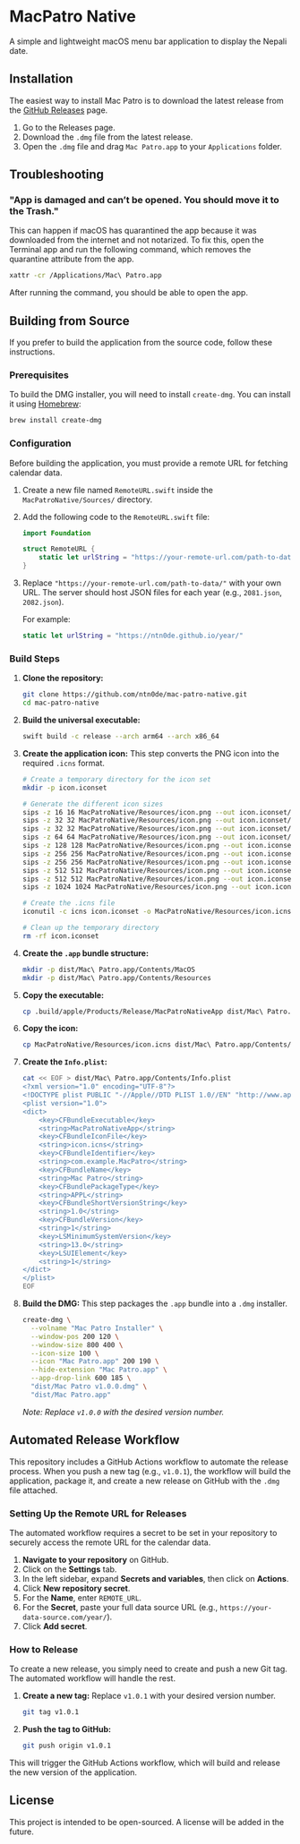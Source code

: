 # MacPatro Native

A simple and lightweight macOS menu bar application to display the Nepali date.

## Installation

The easiest way to install Mac Patro is to download the latest release from the [GitHub Releases](https://github.com/ntn0de/mac-patro-native/releases) page.

1.  Go to the Releases page.
2.  Download the `.dmg` file from the latest release.
3.  Open the `.dmg` file and drag `Mac Patro.app` to your `Applications` folder.


## Troubleshooting

### "App is damaged and can’t be opened. You should move it to the Trash."

This can happen if macOS has quarantined the app because it was downloaded from the internet and not notarized. To fix this, open the Terminal app and run the following command, which removes the quarantine attribute from the app.

```bash
xattr -cr /Applications/Mac\ Patro.app
```

After running the command, you should be able to open the app.


## Building from Source

If you prefer to build the application from the source code, follow these instructions.

### Prerequisites

To build the DMG installer, you will need to install `create-dmg`. You can install it using [Homebrew](https://brew.sh/):

```bash
brew install create-dmg
```

### Configuration

Before building the application, you must provide a remote URL for fetching calendar data.

1.  Create a new file named `RemoteURL.swift` inside the `MacPatroNative/Sources/` directory.

2.  Add the following code to the `RemoteURL.swift` file:

    ```swift
    import Foundation

    struct RemoteURL {
        static let urlString = "https://your-remote-url.com/path-to-data/"
    }
    ```

3.  Replace `"https://your-remote-url.com/path-to-data/"` with your own URL. The server should host JSON files for each year (e.g., `2081.json`, `2082.json`).

    For example:
    ```swift
    static let urlString = "https://ntn0de.github.io/year/"
    ```

### Build Steps

1.  **Clone the repository:**
    ```bash
    git clone https://github.com/ntn0de/mac-patro-native.git
    cd mac-patro-native
    ```

2.  **Build the universal executable:**
    ```bash
    swift build -c release --arch arm64 --arch x86_64
    ```

3.  **Create the application icon:**
    This step converts the PNG icon into the required `.icns` format.
    ```bash
    # Create a temporary directory for the icon set
    mkdir -p icon.iconset

    # Generate the different icon sizes
    sips -z 16 16 MacPatroNative/Resources/icon.png --out icon.iconset/icon_16x16.png
    sips -z 32 32 MacPatroNative/Resources/icon.png --out icon.iconset/icon_16x16@2x.png
    sips -z 32 32 MacPatroNative/Resources/icon.png --out icon.iconset/icon_32x32.png
    sips -z 64 64 MacPatroNative/Resources/icon.png --out icon.iconset/icon_32x32@2x.png
    sips -z 128 128 MacPatroNative/Resources/icon.png --out icon.iconset/icon_128x128.png
    sips -z 256 256 MacPatroNative/Resources/icon.png --out icon.iconset/icon_128x128@2x.png
    sips -z 256 256 MacPatroNative/Resources/icon.png --out icon.iconset/icon_256x256.png
    sips -z 512 512 MacPatroNative/Resources/icon.png --out icon.iconset/icon_256x256@2x.png
    sips -z 512 512 MacPatroNative/Resources/icon.png --out icon.iconset/icon_512x512.png
    sips -z 1024 1024 MacPatroNative/Resources/icon.png --out icon.iconset/icon_512x512@2x.png

    # Create the .icns file
    iconutil -c icns icon.iconset -o MacPatroNative/Resources/icon.icns

    # Clean up the temporary directory
    rm -rf icon.iconset
    ```

4.  **Create the `.app` bundle structure:**
    ```bash
    mkdir -p dist/Mac\ Patro.app/Contents/MacOS
    mkdir -p dist/Mac\ Patro.app/Contents/Resources
    ```

5.  **Copy the executable:**
    ```bash
    cp .build/apple/Products/Release/MacPatroNativeApp dist/Mac\ Patro.app/Contents/MacOS/
    ```

6.  **Copy the icon:**
    ```bash
    cp MacPatroNative/Resources/icon.icns dist/Mac\ Patro.app/Contents/Resources/
    ```

7.  **Create the `Info.plist`:**
    ```bash
    cat << EOF > dist/Mac\ Patro.app/Contents/Info.plist
    <?xml version="1.0" encoding="UTF-8"?>
    <!DOCTYPE plist PUBLIC "-//Apple//DTD PLIST 1.0//EN" "http://www.apple.com/DTDs/PropertyList-1.0.dtd">
    <plist version="1.0">
    <dict>
        <key>CFBundleExecutable</key>
        <string>MacPatroNativeApp</string>
        <key>CFBundleIconFile</key>
        <string>icon.icns</string>
        <key>CFBundleIdentifier</key>
        <string>com.example.MacPatro</string>
        <key>CFBundleName</key>
        <string>Mac Patro</string>
        <key>CFBundlePackageType</key>
        <string>APPL</string>
        <key>CFBundleShortVersionString</key>
        <string>1.0</string>
        <key>CFBundleVersion</key>
        <string>1</string>
        <key>LSMinimumSystemVersion</key>
        <string>13.0</string>
        <key>LSUIElement</key>
        <string>1</string>
    </dict>
    </plist>
    EOF
    ```
8.  **Build the DMG:**
    This step packages the `.app` bundle into a `.dmg` installer.
    ```bash
    create-dmg \
      --volname "Mac Patro Installer" \
      --window-pos 200 120 \
      --window-size 800 400 \
      --icon-size 100 \
      --icon "Mac Patro.app" 200 190 \
      --hide-extension "Mac Patro.app" \
      --app-drop-link 600 185 \
      "dist/Mac Patro v1.0.0.dmg" \
      "dist/Mac Patro.app"
    ```
    *Note: Replace `v1.0.0` with the desired version number.*

## Automated Release Workflow

This repository includes a GitHub Actions workflow to automate the release process. When you push a new tag (e.g., `v1.0.1`), the workflow will build the application, package it, and create a new release on GitHub with the `.dmg` file attached.

### Setting Up the Remote URL for Releases

The automated workflow requires a secret to be set in your repository to securely access the remote URL for the calendar data.

1.  **Navigate to your repository** on GitHub.
2.  Click on the **Settings** tab.
3.  In the left sidebar, expand **Secrets and variables**, then click on **Actions**.
4.  Click **New repository secret**.
5.  For the **Name**, enter `REMOTE_URL`.
6.  For the **Secret**, paste your full data source URL (e.g., `https://your-data-source.com/year/`).
7.  Click **Add secret**.
### How to Release

To create a new release, you simply need to create and push a new Git tag. The automated workflow will handle the rest.

1.  **Create a new tag:**
    Replace `v1.0.1` with your desired version number.
    ```bash
    git tag v1.0.1
    ```

2.  **Push the tag to GitHub:**
    ```bash
    git push origin v1.0.1
    ```

This will trigger the GitHub Actions workflow, which will build and release the new version of the application.


## License

This project is intended to be open-sourced. A license will be added in the future.
